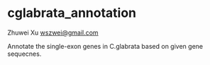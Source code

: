 # cglabrata_annotation

Zhuwei Xu
wszwei@gmail.com

Annotate the single-exon genes in C.glabrata based on given gene sequecnes.

